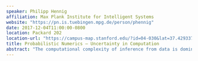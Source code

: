 ```yaml
---
speaker: Philipp Hennig
affiliation: Max Plank Institute for Intelligent Systems
website: "https://pn.is.tuebingen.mpg.de/person/phennig"
date: 2017-12-04T11:00:00-0800
location: Packard 202
location-url: "https://campus-map.stanford.edu/?id=04-030&lat=37.42933772792975&lng=-122.17378367581972&zoom=17&srch=Packard"
title: Probabilistic Numerics — Uncertainty in Computation
abstract: "The computational complexity of inference from data is dominated by the solution of non-analytic numerical problems (large-scale linear algebra, optimization, integration, the solution of differential equations). But a converse of sorts is also true — numerical algorithms for these tasks are inference engines! They estimate intractable, latent quantities by collecting the observable result of tractable computations. Because they also decide adaptively which computations to perform, these methods can be interpreted as autonomous inference agents. This observation lies at the heart of the emerging topic of Probabilistic Numerical Computation, which applies the concepts of probabilistic (Bayesian) inference to the design of algorithms, assigning a notion of probabilistic uncertainty to the result even of deterministic computations. I will outline how this viewpoint is connected to that of classic numerical analysis, and show that thinking about computation as inference affords novel, practical answers to the challenges of large-scale, big data, inference."
---
```

